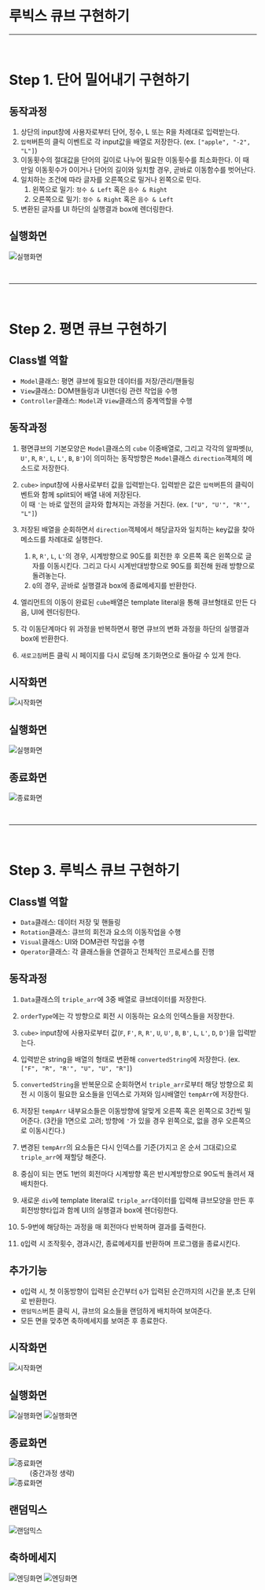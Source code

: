 # 루빅스 큐브 구현하기

---

<br>

# Step 1. 단어 밀어내기 구현하기

## 동작과정

1. 상단의 input창에 사용자로부터 단어, 정수, L 또는 R을 차례대로 입력받는다. <br>
2. `입력`버튼의 클릭 이벤트로 각 input값을 배열로 저장한다. (ex. `["apple", "-2", "L"]`)<br>
3. 이동횟수의 절대값을 단어의 길이로 나누어 필요한 이동횟수를 최소화한다. 이 때 만일 이동횟수가 0이거나 단어의 길이와 일치할 경우, 곧바로 이동함수를 벗어난다.<br>
4. 일치하는 조건에 따라 글자를 오른쪽으로 밀거나 왼쪽으로 민다.<br>
   1. 왼쪽으로 밀기: `정수 & Left` 혹은 `음수 & Right`<br>
   2. 오른쪽으로 밀기: `정수 & Right` 혹은 `음수 & Left`<br>
5. 변환된 글자를 UI 하단의 실행결과 box에 렌더링한다.<br>

## 실행화면

![실행화면](./image/step-1.png)

<br>

---

<br>

# Step 2. 평면 큐브 구현하기

## Class별 역할

- `Model`클래스: 평면 큐브에 필요한 데이터를 저장/관리/핸들링<br>
- `View`클래스: DOM핸들링과 UI렌더링 관련 작업을 수행<br>
- `Controller`클래스: `Model`과 `View`클래스의 중계역할을 수행<br>

## 동작과정

1. 평면큐브의 기본모양은 `Model`클래스의 `cube` 이중배열로, 그리고 각각의 알파벳(`U`, `U'`, `R`, `R'`, `L`, `L'`, `B`, `B'`)이 의미하는 동작방향은 `Model`클래스 `direction`객체의 메소드로 저장한다.<br>
2. `cube>` input창에 사용사로부터 값을 입력받는다. 입력받은 값은 `입력`버튼의 클릭이벤트와 함께 split되어 배열 내에 저장된다.<br>
   이 때 `'`는 바로 앞전의 글자와 합쳐지는 과정을 거친다. (ex. `["U", "U'", "R'", "L"]`)<br>
3. 저장된 배열을 순회하면서 `direction`객체에서 해당글자와 일치하는 key값을 찾아 메소드를 차례대로 실행한다. <br>

   1. `R`, `R'`, `L`, `L'`의 경우, 시계방향으로 90도를 회전한 후 오른쪽 혹은 왼쪽으로 글자를 이동시킨다. 그리고 다시 시계반대방향으로 90도를 회전해 원래 방향으로 돌려놓는다.<br>
   2. `Q`의 경우, 곧바로 실행결과 box에 종료메세지를 반환한다.<br>

4. 엘리먼트의 이동이 완료된 `cube`배열은 template literal을 통해 큐브형태로 만든 다음, UI에 렌더링한다.<br>
5. 각 이동단계마다 위 과정을 반복하면서 평면 큐브의 변화 과정을 하단의 실행결과 box에 반환한다.<br>
6. `새로고침`버튼 클릭 시 페이지를 다시 로딩해 초기화면으로 돌아갈 수 있게 한다.<br>

## 시작화면

![시작화면](./image/step2.png)

## 실행화면

![실행화면](./image/step2-1.png)

## 종료화면

![종료화면](./image/step2-2.png)

<br>

---

<br>

# Step 3. 루빅스 큐브 구현하기

## Class별 역할

- `Data`클래스: 데이터 저장 및 핸들링<br>
- `Rotation`클래스: 큐브의 회전과 요소의 이동작업을 수행<br>
- `Visual`클래스: UI와 DOM관련 작업을 수행<br>
- `Operator`클래스: 각 클래스들을 연결하고 전체적인 프로세스를 진행<br>

## 동작과정

1. `Data`클래스의 `triple_arr`에 3중 배열로 큐브데이터를 저장한다.<br>
2. `orderType`에는 각 방향으로 회전 시 이동하는 요소의 인덱스들을 저장한다.<br>
3. `cube>` input창에 사용자로부터 값(`F`, `F'`, `R`, `R'`, `U`, `U'`, `B`, `B'`, `L`, `L'`, `D`, `D'`)을 입력받는다.<br>
4. 입력받은 string을 배열의 형태로 변환해 `convertedString`에 저장한다. (ex. `["F", "R", "R'", "U", "U", "R"]`)<br>
5. `convertedString`을 반복문으로 순회하면서 `triple_arr`로부터 해당 방향으로 회전 시 이동이 필요한 요소들을 인덱스로 가져와 임시배열인 `tempArr`에 저장한다.<br>
6. 저장된 `tempArr` 내부요소들은 이동방향에 알맞게 오른쪽 혹은 왼쪽으로 3칸씩 밀어준다. (3칸을 1면으로 고려; 방향에 `'`가 있을 경우 왼쪽으로, 없을 경우 오른쪽으로 이동시킨다.)<br>

7. 변경된 `tempArr`의 요소들은 다시 인덱스를 기준(가지고 온 순서 그대로)으로 `triple_arr`에 재할당 해준다.<br>
8. 중심이 되는 면도 1번의 회전마다 시계방향 혹은 반시계방향으로 90도씩 돌려서 재배치한다.<br>
9. 새로운 `div`에 template literal로 `triple_arr`데이터를 입력해 큐브모양을 만든 후 회전방향타입과 함께 UI의 실행결과 box에 렌더링한다.<br>
10. 5-9번에 해당하는 과정을 매 회전마다 반복하며 결과를 출력한다.<br>
11. `Q`입력 시 조작횟수, 경과시간, 종료메세지를 반환하며 프로그램을 종료시킨다.

## 추가기능

- `Q`입력 시, 첫 이동방향이 입력된 순간부터 `Q`가 입력된 순간까지의 시간을 분,초 단위로 반환한다.<br>
- `랜덤믹스`버튼 클릭 시, 큐브의 요소들을 랜덤하게 배치하여 보여준다.<br>
- 모든 면을 맞추면 축하메세지를 보여준 후 종료한다.<br>

## 시작화면

![시작화면](./image/step3-1.png)

## 실행화면

![실행화면](./image/step3-2.png)
![실행화면](./image/step3-3.png)

## 종료화면

![종료화면](./image/step3-4.png)
<br>
&emsp;&emsp;&emsp;(중간과정 생략)
<br>
![종료화면](./image/step3-5.png)

## 랜덤믹스

![랜덤믹스](./image/random.png)

## 축하메세지

![엔딩화면](./image/end1.png)
![엔딩화면](./image/end2.png)
